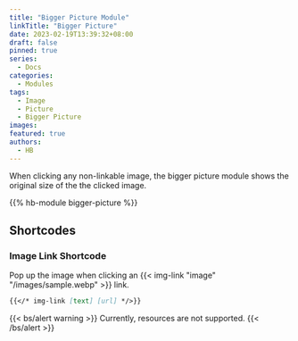 ```yaml
---
title: "Bigger Picture Module"
linkTitle: "Bigger Picture"
date: 2023-02-19T13:39:32+08:00
draft: false
pinned: true
series:
  - Docs
categories:
  - Modules
tags:
  - Image
  - Picture
  - Bigger Picture
images:
featured: true
authors:
  - HB
---
```


When clicking any non-linkable image, the bigger picture module shows the original size of the the clicked image.

<!--more-->

{{% hb-module bigger-picture %}}

## Shortcodes

### Image Link Shortcode

Pop up the image when clicking an {{< img-link "image" "/images/sample.webp" >}} link.

```markdown
{{</* img-link [text] [url] */>}}
```

{{< bs/alert warning >}}
Currently, resources are not supported.
{{< /bs/alert >}}
